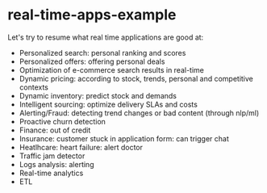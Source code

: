 # real-time-apps-example

Let's try to resume what real time applications are good at:

- Personalized search: personal ranking and scores
- Personalized offers: offering personal deals
- Optimization of e-commerce search results in real-time
- Dynamic pricing: according to stock, trends, personal and competitive contexts
- Dynamic inventory: predict stock and demands
- Intelligent sourcing: optimize delivery SLAs and costs
- Alerting/Fraud: detecting trend changes or bad content (through nlp/ml)
- Proactive churn detection
- Finance: out of credit
- Insurance: customer stuck in application form: can trigger chat
- Heatlhcare: heart failure: alert doctor
- Traffic jam detector
- Logs analysis: alerting
- Real-time analytics
- ETL
